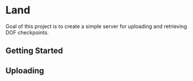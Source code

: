 # Land

Goal of this project is to create a simple server for uploading and retrieving DOF checkpoints.

## Getting Started


## Uploading

```bash

```
